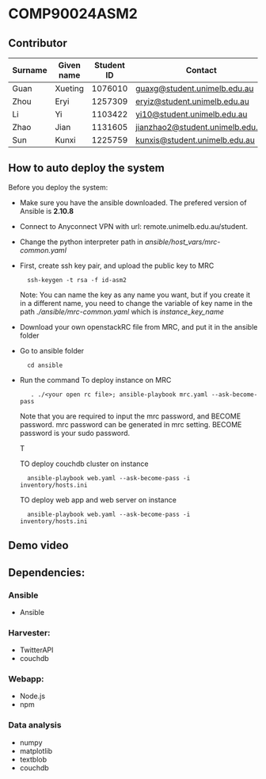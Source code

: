 # COMP90024ASM2

## Contributor
| Surname | Given name | Student ID | Contact                          |
|---------|------------|------------|----------------------------------|
| Guan    | Xueting    | 1076010    | guaxg@student.unimelb.edu.au     |
| Zhou    | Eryi       | 1257309    | eryiz@student.unimelb.edu.au     |
| Li      | Yi         | 1103422    | yi10@student.unimelb.edu.au      |
| Zhao    | Jian       | 1131605    | jianzhao2@student.unimelb.edu.au |
| Sun     | Kunxi      | 1225759    | kunxis@student.unimelb.edu.au    |


## How to auto deploy the system
Before you deploy the system:
* Make sure you have the ansible downloaded. The prefered version of Ansible is **2.10.8**
* Connect to Anyconnect VPN with url: remote.unimelb.edu.au/student.
* Change the python interpreter path in *ansible/host_vars/mrc-common.yaml* 

* First, create ssh key pair, and upload the public key to MRC

        ssh-keygen -t rsa -f id-asm2 

    Note: You can name the key as any name you want, but if you create it in a different name, you need to change the variable of key name in the path *./ansible/mrc-common.yaml* which is *instance_key_name* 
  
* Download your own openstackRC file from MRC, and put it in the ansible folder 
* Go to ansible folder

        cd ansible   

* Run the command 
    To deploy instance on MRC
  
         . ./<your open rc file>; ansible-playbook mrc.yaml --ask-become-pass

    Note that you are required to input the mrc password, and BECOME password. mrc password can be generated in mrc setting. BECOME password is your sudo password.

    T

    TO deploy couchdb cluster on instance
        
        ansible-playbook web.yaml --ask-become-pass -i inventory/hosts.ini
    
    TO deploy web app and web server on instance
        
        ansible-playbook web.yaml --ask-become-pass -i inventory/hosts.ini
    
  
## Demo video


## Dependencies:
### Ansible
* Ansible

### Harvester:
* TwitterAPI
* couchdb

### Webapp:
* Node.js
* npm

### Data analysis
* numpy
* matplotlib
* textblob
* couchdb